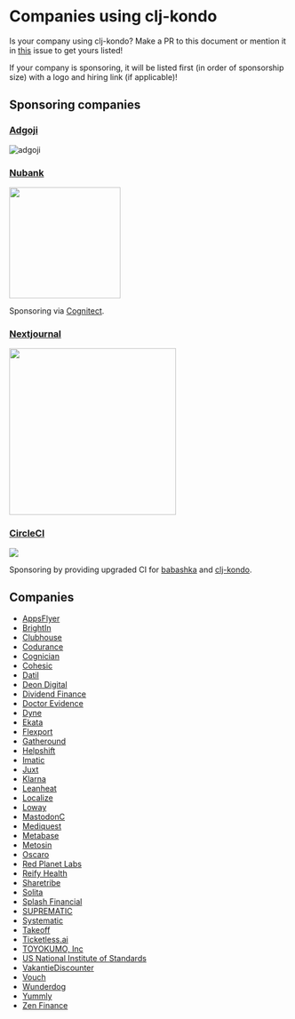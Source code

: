 # Companies using clj-kondo

Is your company using clj-kondo? Make a PR to this document or mention it in
[this](https://github.com/clj-kondo/clj-kondo/issues/438) issue to get yours
listed!

If your company is sponsoring, it will be listed first (in order of sponsorship
size) with a logo and hiring link (if applicable)!

## Sponsoring companies

### [Adgoji](https://www.adgoji.com/)

![adgoji](https://images.squarespace-cdn.com/content/v1/5e5f79dcaeba9e2b64132975/1585646545419-5DOZS4SVO5AU0MFA3ZB3/adgoji_logofull.png?format=300w)


### [Nubank](https://nubank.com.br/)

<img src="https://upload.wikimedia.org/wikipedia/commons/f/f7/Nubank_logo_2021.svg" width="200">

Sponsoring via [Cognitect](https://www.cognitect.com/).

### [Nextjournal](https://nextjournal.com/)

<img src="https://cdn.nextjournal.com/images/nextjournal-logo.svg" width="300">

### [CircleCI](https://circleci.com/)

<img src="https://files.readme.io/3eecb4e-circleci.png">

Sponsoring by providing upgraded CI for [babashka](https://babashka.org/) and
[clj-kondo](https://github.com/clj-kondo/clj-kondo).

## Companies

- [AppsFlyer](https://appsflyer.com)
- [BrightIn](https://www.brightin.nl/)
- [Clubhouse](https://clubhouse.io/)
- [Codurance](https://www.codurance.com)
- [Cognician](https://www.cognician.com)
- [Cohesic](https://cohesic.com)
- [Datil](https://datil.com/)
- [Deon Digital](https://deondigital.com)
- [Dividend Finance](https://www.dividendfinance.com)
- [Doctor Evidence](https://drevidence.com)
- [Dyne](https://www.dyne.org)
- [Ekata](https://ekata.com)
- [Flexport](https://www.flexport.com)
- [Gatheround](https://gatheround.com)
- [Helpshift](https://www.helpshift.com)
- [Imatic](https://www.imatic.cz/)
- [Juxt](https://juxt.pro)
- [Klarna](https://klarna.com)
- [Leanheat](https://leanheat.com)
- [Localize](https://www.localize.city)
- [Loway](https://loway.ch)
- [MastodonC](https://www.mastodonc.com)
- [Mediquest](https://home.mediquest.nl/)
- [Metabase](https://metabase.com)
- [Metosin](https://www.metosin.fi)
- [Oscaro](https://www.oscaro.com/)
- [Red Planet Labs](https://redplanetlabs.com/)
- [Reify Health](https://www.reifyhealth.com/)
- [Sharetribe](https://www.sharetribe.com)
- [Solita](https://www.solita.fi/en/)
- [Splash Financial](https://www.splashfinancial.com/)
- [SUPREMATIC](https://suprematic.de/company/)
- [Systematic](https://systematic-app.com)
- [Takeoff](https://www.takeoff.com)
- [Ticketless.ai](https://ticketless.ai)
- [TOYOKUMO, Inc](https://toyokumo.co.jp)
- [US National Institute of Standards](https://www.nist.gov/)
- [VakantieDiscounter](https://vakantiediscounter.nl)
- [Vouch](https://vouch.io/)
- [Wunderdog](https://wunderdog.fi/)
- [Yummly](https://www.yummly.com/)
- [Zen Finance](https://www.zenfinance.com.br/)
